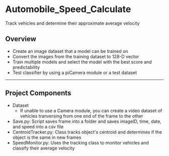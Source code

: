 # Automobile_Speed_Calculate
Track vehicles and determine their approximate average velocity

## Overview
* Create an image dataset that a model can be trained on
* Convert the images from the training dataset to 128-D vector
* Train multiple models and select the model with the best score and predictability
* Test classifier by using a piCamera module or a test dataset
___

## Project Components
* Dataset
	* If unable to use a Camera module, you can create a video dataset of vehicles tranversing from one end of the frame to the other 
* Save.py: Script saves frame into a folder and saves imageID, time, date, and speed into a csv file
* CentroidTracker.py: Class tracks object's centroid and determines if the object is the same in new frames    
* SpeedMonitor.py: Uses the tracking class to monitor vehicles and classify their average velocity  
